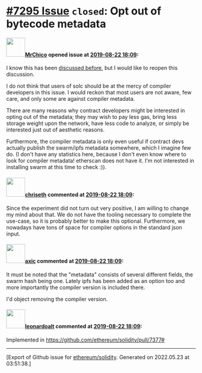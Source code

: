 # [\#7295 Issue](https://github.com/ethereum/solidity/issues/7295) `closed`: Opt out of bytecode metadata

#### <img src="https://avatars.githubusercontent.com/u/8930559?u=7f8a8e1e1710a04c8303093b928a943ae89464b2&v=4" width="50">[MrChico](https://github.com/MrChico) opened issue at [2019-08-22 18:09](https://github.com/ethereum/solidity/issues/7295):

I know this has been [discussed before](https://github.com/ethereum/solidity/issues/4853), but I would like to reopen this discussion.

I do not think that users of solc should be at the mercy of compiler developers in this issue. I would reckon that most users are not aware, few care, and only some are against compiler metadata. 

There are many reasons why contract developers might be interested in opting out of the metadata; they may wish to pay less gas, bring less storage weight upon the network, have less code to analyze, or simply be interested just out of aesthetic reasons.

Furthermore, the compiler metadata is only even useful if contract devs actually publish the swarm/ipfs metadata somewhere, which I imagine few do. (I don't have any statistics here, because I don't even know where to look for compiler metadata! etherscan does not have it. I'm not interested in installing swarm at this time to check :)).

#### <img src="https://avatars.githubusercontent.com/u/9073706?v=4" width="50">[chriseth](https://github.com/chriseth) commented at [2019-08-22 18:09](https://github.com/ethereum/solidity/issues/7295#issuecomment-525288726):

Since the experiment did not turn out very positive, I am willing to change my mind about that. We do not have the tooling necessary to complete the use-case, so it is probably better to make this optional. Furthermore, we nowadays have tons of space for compiler options in the standard json input.

#### <img src="https://avatars.githubusercontent.com/u/20340?v=4" width="50">[axic](https://github.com/axic) commented at [2019-08-22 18:09](https://github.com/ethereum/solidity/issues/7295#issuecomment-525858662):

It must be noted that the "metadata" consists of several different fields, the swarm hash being one. Lately ipfs has been added as an option too and more importantly the compiler version is included there.

I'd object removing the compiler version.

#### <img src="https://avatars.githubusercontent.com/u/504195?u=ce2facd14af9fd474ebff49f0d44891f56f7500f&v=4" width="50">[leonardoalt](https://github.com/leonardoalt) commented at [2019-08-22 18:09](https://github.com/ethereum/solidity/issues/7295#issuecomment-531842484):

Implemented in https://github.com/ethereum/solidity/pull/7377#


-------------------------------------------------------------------------------



[Export of Github issue for [ethereum/solidity](https://github.com/ethereum/solidity). Generated on 2022.05.23 at 03:51:38.]

